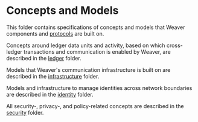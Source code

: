 <!--
 Copyright IBM Corp. All Rights Reserved.

 SPDX-License-Identifier: CC-BY-4.0
 -->
# Concepts and Models

This folder contains specifications of concepts and models that Weaver components and [protocols](../protocols) are built on.

Concepts around ledger data units and activity, based on which cross-ledger transactions and communication is enabled by Weaver, are described in the [ledger](./ledger) folder.

Models that Weaver's communication infrastructure is built on are described in the [infrastructure](./infrastructure) folder.

Models and infrastructure to manage identities across network boundaries are described in the [identity](./identity) folder.

All security-, privacy-, and policy-related concepts are described in the [security](./security) folder.
